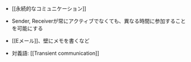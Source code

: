 - [[永続的なコミュニケーション]]
- Sender, Receiverが常にアクティブでなくても、異なる時間に参加することを可能にする
- [[Eメール]]、壁にメモを書くなど

- 対義語: [[Transient communication]]
